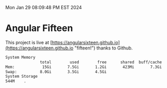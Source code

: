 Mon Jan 29 08:09:48 PM EST 2024

# Angular Fifteen


This project is live at [https://angularsixteen.github.io](https://angularsixteen.github.io "fifteen!") thanks to Github.

```bash
System Memory
               total        used        free      shared  buff/cache   available
Mem:            15Gi       7.5Gi       1.2Gi       423Mi       7.3Gi       7.7Gi
Swap:          8.0Gi       3.5Gi       4.5Gi
System Storage
544M	.
```
```bash
